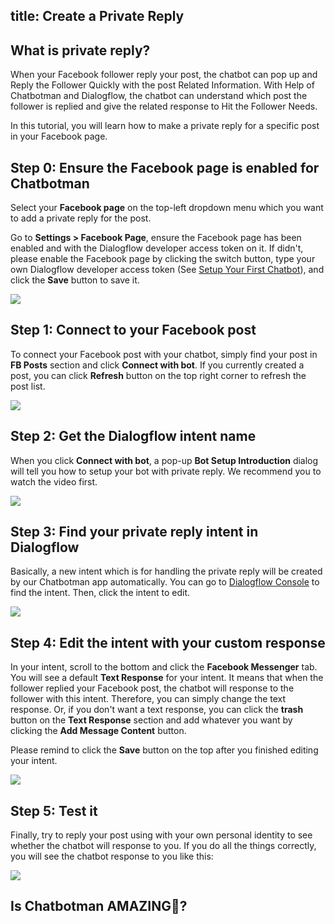 title: Create a Private Reply
---
## What is private reply?
When your Facebook follower reply your post, the chatbot can pop up and Reply the Follower Quickly with the post Related Information. With Help of Chatbotman and Dialogflow, the chatbot can understand which post the follower is replied and give the related response to Hit the Follower Needs.

In this tutorial, you will learn how to make a private reply for a specific post in your Facebook page.

## Step 0: Ensure the Facebook page is enabled for Chatbotman
Select your **Facebook page** on the top-left dropdown menu which you want to add a private reply for the post.

Go to **Settings > Facebook Page**, ensure the Facebook page has been enabled and with the Dialogflow developer access token on it. If didn't, please enable the Facebook page by clicking the switch button, type your own Dialogflow developer access token (See [Setup Your First Chatbot](setup.html)), and click the **Save** button to save it.

![](/screenshots/settings.png)

## Step 1: Connect to your Facebook post
To connect your Facebook post with your chatbot, simply find your post in **FB Posts** section and click **Connect with bot**. If you currently created a post, you can click **Refresh** button on the top right corner to refresh the post list.

![](/screenshots/fb-post-connect.png)

## Step 2: Get the Dialogflow intent name
When you click **Connect with bot**, a pop-up **Bot Setup Introduction** dialog will tell you how to setup your bot with private reply. We recommend you to watch the video first.

![](/screenshots/fb-post-bot-setup-introduction.png)

## Step 3: Find your private reply intent in Dialogflow
Basically, a new intent which is for handling the private reply will be created by our Chatbotman app automatically. You can go to [Dialogflow Console](https://console.dialogflow.com/) to find the intent. Then, click the intent to edit.

![](/screenshots/dialogflow-intents.png)

## Step 4: Edit the intent with your custom response
In your intent, scroll to the bottom and click the **Facebook Messenger** tab. You will see a default **Text Response** for your intent. It means that when the follower replied your Facebook post, the chatbot will response to the follower with this intent. Therefore, you can simply change the text response. Or, if you don't want a text response, you can click the **trash** button on the  **Text Response** section and add whatever you want by clicking the **Add Message Content** button.

Please remind to click the **Save** button on the top after you finished editing your intent.

![](/screenshots/dialogflow-edit-intent.png)

## Step 5: Test it
Finally, try to reply your post using with your own personal identity to see whether the chatbot will response to you. If you do all the things correctly, you will see the chatbot response to you like this:

![](/screenshots/private-reply-test.png)

## Is Chatbotman AMAZING🤩?